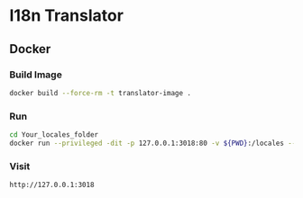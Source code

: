 # I18n Translator

## Docker

### Build Image

```bash
docker build --force-rm -t translator-image .
```

### Run

```bash
cd Your_locales_folder
docker run --privileged -dit -p 127.0.0.1:3018:80 -v ${PWD}:/locales --name translator1 translator-image
```

### Visit

`http://127.0.0.1:3018`
